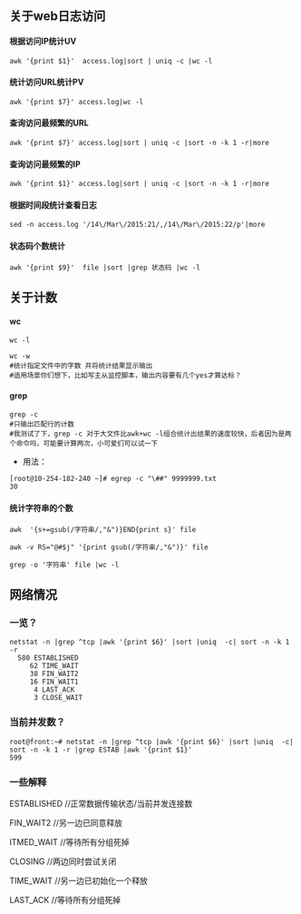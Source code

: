 ## 关于web日志访问

  #### 根据访问IP统计UV
```
awk '{print $1}'  access.log|sort | uniq -c |wc -l
```
  #### 统计访问URL统计PV
```
awk '{print $7}' access.log|wc -l
```
  #### 查询访问最频繁的URL
```
awk '{print $7}' access.log|sort | uniq -c |sort -n -k 1 -r|more
```
  #### 查询访问最频繁的IP
```
awk '{print $1}' access.log|sort | uniq -c |sort -n -k 1 -r|more
```
  #### 根据时间段统计查看日志
```
sed -n access.log '/14\/Mar\/2015:21/,/14\/Mar\/2015:22/p'|more
```



  #### 状态码个数统计
```
awk '{print $9}'  file |sort |grep 状态码 |wc -l
```

## 关于计数
  #### wc
```
wc -l 
```
  
```
wc -w 
#统计指定文件中的字数 并将统计结果显示输出
#适用场景你们想下，比如写主从监控脚本，输出内容要有几个yes才算达标？
```

  #### grep
```
grep -c   
#只输出匹配行的计数
#我测试了下，grep -c 对于大文件比awk+wc -l组合统计出结果的速度较快，后者因为是两个命令吗，可能要计算两次，小可爱们可以试一下
```
- 用法：
```
[root@10-254-182-240 ~]# egrep -c "\##" 9999999.txt
30
```
  #### 统计字符串的个数
```
awk  '{s+=gsub(/字符串/,"&")}END{print s}' file

awk -v RS="@#$j" '{print gsub(/字符串/,"&")}' file

grep -o '字符串' file |wc -l
```




## 网络情况

### 一览？

    netstat -n |grep ^tcp |awk '{print $6}' |sort |uniq  -c| sort -n -k 1 -r
      580 ESTABLISHED
         62 TIME_WAIT
         38 FIN_WAIT2
         16 FIN_WAIT1
          4 LAST_ACK
          3 CLOSE_WAIT

### 当前并发数？

    root@front:~# netstat -n |grep ^tcp |awk '{print $6}' |sort |uniq  -c| sort -n -k 1 -r |grep ESTAB |awk '{print $1}'
    599

### 一些解释

ESTABLISHED     //正常数据传输状态/当前并发连接数

FIN_WAIT2       //另一边已同意释放

ITMED_WAIT          //等待所有分组死掉

CLOSING         //两边同时尝试关闭

TIME_WAIT       //另一边已初始化一个释放

LAST_ACK        //等待所有分组死掉
